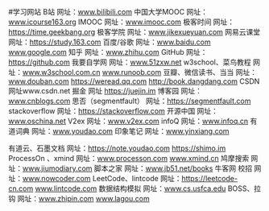#学习网站
B站 网址：www.bilibili.com
中国大学MOOC 网址：www.icourse163.org
IMOOC 网址：www.imooc.com
极客时间 网址：https://time.geekbang.org
极客学院 网址：www.jikexueyuan.com
网易云课堂 网址：https://study.163.com
百度/谷歌 网址：www.baidu.com  www.google.com
知乎 网址：www.zhihu.com
GitHub 网址：https://github.com
我要自学网 网址：www.51zxw.net
w3school、菜鸟教程 网址：www.w3school.com.cn  www.runoob.com
豆瓣、微信读书、当当 网址：www.douban.com  https://weread.qq.com  http://book.dangdang.com
CSDN 网址www.csdn.net
掘金 网址 https://juejin.im
博客园 网址：www.cnblogs.com
思否（segmentfault） 网址：https://segmentfault.com
stackoverflow 网址：https://stackoverflow.com
开源中国 网址：www.oschina.net
V2ex 网址：www.v2ex.com
infoQ 网址：www.infoq.cn
有道词典 网址：www.youdao.com
印象笔记 网址：www.yinxiang.com

有道云、石墨文档 网址：https://note.youdao.com https://shimo.im
ProcessOn 、xmind 网址：www.processon.com www.xmind.cn
鸠摩搜索 网址：www.jiumodiary.com
脚本之家 网址：www.jb51.net/books
牛客网  校招 网址：www.nowcoder.com
LeetCode、lintcode 网址：https://leetcode-cn.com www.lintcode.com
数据结构模拟 网址：www.cs.usfca.edu
BOSS、拉钩 网址：www.zhipin.com  www.lagou.com